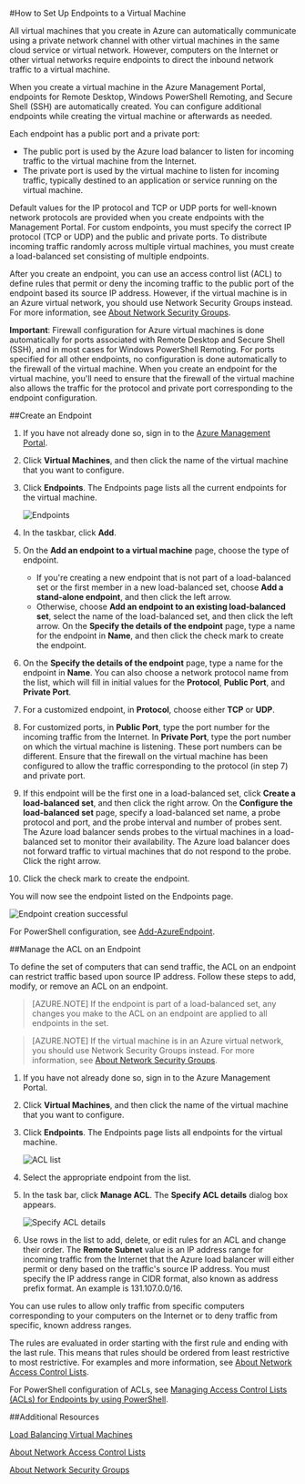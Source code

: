 <properties 
	pageTitle="Set up endpoints on a virtual machine in Azure" 
	description="Learn how to setup communication with a virtual machine in Azure." 
	services="virtual-machines" 
	documentationCenter="" 
	authors="KBDAzure" 
	manager="timlt" 
	editor=""/>

<tags 
	ms.service="virtual-machines" 
	ms.workload="infrastructure-services" 
	ms.tgt_pltfrm="na" 
	ms.devlang="na" 
	ms.topic="article" 
	ms.date="02/12/2015" 
	ms.author="kathydav"/>

#How to Set Up Endpoints to a Virtual Machine

All virtual machines that you create in Azure can automatically communicate using a private network channel with other virtual machines in the same cloud service or virtual network. However, computers on the Internet or other virtual networks require endpoints to direct the inbound network traffic to a virtual machine.

When you create a virtual machine in the Azure Management Portal, endpoints for Remote Desktop, Windows PowerShell Remoting, and Secure Shell (SSH) are automatically created. You can configure additional endpoints while creating the virtual machine or afterwards as needed. 

Each endpoint has a public port and a private port:

- The public port is used by the Azure load balancer to listen for incoming traffic to the virtual machine from the Internet. 
- The private port is used by the virtual machine to listen for incoming traffic, typically destined to an application or service running on the virtual machine.

Default values for the IP protocol and TCP or UDP ports for well-known network protocols are provided when you create endpoints with the Management Portal. For custom endpoints, you must specify the correct IP protocol (TCP or UDP) and the public and private ports. To distribute incoming traffic randomly across multiple virtual machines, you must create a load-balanced set consisting of multiple endpoints.

After you create an endpoint, you can use an access control list (ACL) to define rules that permit or deny the incoming traffic to the public port of the endpoint based its source IP address. However, if the virtual machine is in an Azure virtual network, you should use Network Security Groups instead. For more information, see [About Network Security Groups](https://msdn.microsoft.com/library/azure/dn848316.aspx).

**Important**: Firewall configuration for Azure virtual machines is done automatically for ports associated with Remote Desktop and Secure Shell (SSH), and in most cases for Windows PowerShell Remoting. For ports specified for all other endpoints, no configuration is done automatically to the firewall of the virtual machine. When you create an endpoint for the virtual machine, you'll need to ensure that the firewall of the virtual machine also allows the traffic for the protocol and private port corresponding to the endpoint configuration.

##Create an Endpoint

1.	If you have not already done so, sign in to the [Azure Management Portal](http://manage.windowsazure.com/).
2.	Click **Virtual Machines**, and then click the name of the virtual machine that you want to configure.
3.	Click **Endpoints**. The Endpoints page lists all the current endpoints for the virtual machine.

	![Endpoints](./media/virtual-machines-set-up-endpoints/endpointswindows.png)
 
4.	In the taskbar, click **Add**. 
5.	On the **Add an endpoint to a virtual machine** page, choose the type of endpoint. 

	- If you're creating a new endpoint that is not part of a load-balanced set or the first member in a new load-balanced set, choose **Add a stand-alone endpoint**, and then click the left arrow.
	- Otherwise, choose **Add an endpoint to an existing load-balanced set**, select the name of the load-balanced set, and then click the left arrow. On the **Specify the details of the endpoint** page, type a name for the endpoint in **Name**, and then click the check mark to create the endpoint.

6.	On the **Specify the details of the endpoint** page, type a name for the endpoint in **Name**. You can also choose a network protocol name from the list, which will fill in initial values for the **Protocol**, **Public Port**, and **Private Port**.
7.	For a customized endpoint, in **Protocol**, choose either **TCP** or **UDP**.
8.	For customized ports, in **Public Port**, type the port number for the incoming traffic from the Internet. In **Private Port**, type the port number on which the virtual machine is listening. These port numbers can be different. Ensure that the firewall on the virtual machine has been configured to allow the traffic corresponding to the protocol (in step 7) and private port.
9.	If this endpoint will be the first one in a load-balanced set, click **Create a load-balanced set**, and then click the right arrow. On the **Configure the load-balanced set** page, specify a load-balanced set name, a probe protocol and port, and the probe interval and number of probes sent. The Azure load balancer sends probes to the virtual machines in a load-balanced set to monitor their availability. The Azure load balancer does not forward traffic to virtual machines that do not respond to the probe. Click the right arrow.
10.	Click the check mark to create the endpoint.

You will now see the endpoint listed on the Endpoints page.

![Endpoint creation successful](./media/virtual-machines-set-up-endpoints/endpointwindowsnew.png)
 
For PowerShell configuration, see [Add-AzureEndpoint](https://msdn.microsoft.com/library/azure/dn495300.aspx).

##Manage the ACL on an Endpoint

To define the set of computers that can send traffic, the ACL on an endpoint can restrict traffic based upon source IP address. Follow these steps to add, modify, or remove an ACL on an endpoint.

> [AZURE.NOTE] If the endpoint is part of a load-balanced set, any changes you make to the ACL on an endpoint are applied to all endpoints in the set.

> [AZURE.NOTE] If the virtual machine is in an Azure virtual network, you should use Network Security Groups instead. For more information, see [About Network Security Groups](https://msdn.microsoft.com/library/azure/dn848316.aspx).


1.	If you have not already done so, sign in to the Azure Management Portal.
2.	Click **Virtual Machines**, and then click the name of the virtual machine that you want to configure.
3.	Click **Endpoints**. The Endpoints page lists all endpoints for the virtual machine.

    ![ACL list](./media/virtual-machines-set-up-endpoints/EndpointsShowsDefaultEndpointsForVM.png)
 
4.	Select the appropriate endpoint from the list. 
5.	In the task bar, click **Manage ACL**. The **Specify ACL details** dialog box appears.

    ![Specify ACL details](./media/virtual-machines-set-up-endpoints/EndpointACLdetails.png)
 
6.	Use rows in the list to add, delete, or edit rules for an ACL and change their order. The **Remote Subnet** value is an IP address range for incoming traffic from the Internet that the Azure load balancer will either permit or deny based on the traffic's source IP address. You must specify the IP address range in CIDR format, also known as address prefix format. An example is 131.107.0.0/16. 

You can use rules to allow only traffic from specific computers corresponding to your computers on the Internet or to deny traffic from specific, known address ranges.

The rules are evaluated in order starting with the first rule and ending with the last rule. This means that rules should be ordered from least restrictive to most restrictive. For examples and more information, see [About Network Access Control Lists](http://go.microsoft.com/fwlink/p/?linkid=303816&clcid=0x409).

For PowerShell configuration of ACLs, see [Managing Access Control Lists (ACLs) for Endpoints by using PowerShell](https://msdn.microsoft.com/library/azure/dn376543.aspx).

##Additional Resources

[Load Balancing Virtual Machines](http://www.windowsazure.com/en-us/manage/windows/common-tasks/how-to-load-balance-virtual-machines/)

[About Network Access Control Lists](http://go.microsoft.com/fwlink/p/?linkid=303816&clcid=0x409)

[About Network Security Groups](https://msdn.microsoft.com/library/azure/dn848316.aspx)


